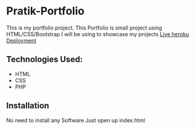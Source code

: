 # Pratik-Portfolio
This is my portfolio project.
This   Portfolio is small project using HTML/CSS/Bootstrap I will be using  to showcase my projects
[Live heroku Deployment](https://portfolio-pratik.herokuapp.com/)
## Technologies Used:
* HTML
* CSS
* PHP
## Installation
No need to install any Software Just open up index.html

